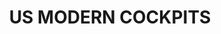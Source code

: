 ---
title: "US MODERN COCKPITS"
price: "TBA"
desc: "Opis nije dostupan"
img_path: "/assets/img/A.MIG-7436.jpg"
brand: AMMO
available: true
cat: "weathering"
subcat: "AIRPLANE WEATHERING SETS"
subsubcat: "SS"
---